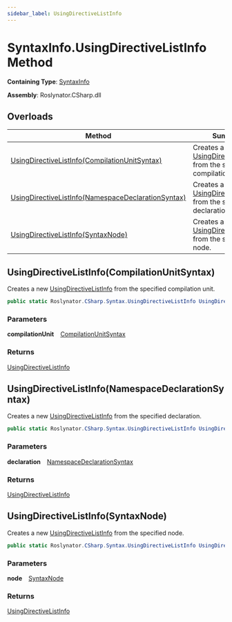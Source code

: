 ```yaml
---
sidebar_label: UsingDirectiveListInfo
---
```


# SyntaxInfo\.UsingDirectiveListInfo Method

**Containing Type**: [SyntaxInfo](../index.md)

**Assembly**: Roslynator\.CSharp\.dll

## Overloads

| Method | Summary |
| ------ | ------- |
| [UsingDirectiveListInfo(CompilationUnitSyntax)](#Roslynator_CSharp_SyntaxInfo_UsingDirectiveListInfo_Microsoft_CodeAnalysis_CSharp_Syntax_CompilationUnitSyntax_) | Creates a new [UsingDirectiveListInfo](../../Syntax/UsingDirectiveListInfo/index.md) from the specified compilation unit\. |
| [UsingDirectiveListInfo(NamespaceDeclarationSyntax)](#Roslynator_CSharp_SyntaxInfo_UsingDirectiveListInfo_Microsoft_CodeAnalysis_CSharp_Syntax_NamespaceDeclarationSyntax_) | Creates a new [UsingDirectiveListInfo](../../Syntax/UsingDirectiveListInfo/index.md) from the specified declaration\. |
| [UsingDirectiveListInfo(SyntaxNode)](#Roslynator_CSharp_SyntaxInfo_UsingDirectiveListInfo_Microsoft_CodeAnalysis_SyntaxNode_) | Creates a new [UsingDirectiveListInfo](../../Syntax/UsingDirectiveListInfo/index.md) from the specified node\. |

## UsingDirectiveListInfo\(CompilationUnitSyntax\) <a id="Roslynator_CSharp_SyntaxInfo_UsingDirectiveListInfo_Microsoft_CodeAnalysis_CSharp_Syntax_CompilationUnitSyntax_"></a>

  
Creates a new [UsingDirectiveListInfo](../../Syntax/UsingDirectiveListInfo/index.md) from the specified compilation unit\.

```csharp
public static Roslynator.CSharp.Syntax.UsingDirectiveListInfo UsingDirectiveListInfo(Microsoft.CodeAnalysis.CSharp.Syntax.CompilationUnitSyntax compilationUnit)
```

### Parameters

**compilationUnit** &ensp; [CompilationUnitSyntax](https://docs.microsoft.com/en-us/dotnet/api/microsoft.codeanalysis.csharp.syntax.compilationunitsyntax)

### Returns

[UsingDirectiveListInfo](../../Syntax/UsingDirectiveListInfo/index.md)

## UsingDirectiveListInfo\(NamespaceDeclarationSyntax\) <a id="Roslynator_CSharp_SyntaxInfo_UsingDirectiveListInfo_Microsoft_CodeAnalysis_CSharp_Syntax_NamespaceDeclarationSyntax_"></a>

  
Creates a new [UsingDirectiveListInfo](../../Syntax/UsingDirectiveListInfo/index.md) from the specified declaration\.

```csharp
public static Roslynator.CSharp.Syntax.UsingDirectiveListInfo UsingDirectiveListInfo(Microsoft.CodeAnalysis.CSharp.Syntax.NamespaceDeclarationSyntax declaration)
```

### Parameters

**declaration** &ensp; [NamespaceDeclarationSyntax](https://docs.microsoft.com/en-us/dotnet/api/microsoft.codeanalysis.csharp.syntax.namespacedeclarationsyntax)

### Returns

[UsingDirectiveListInfo](../../Syntax/UsingDirectiveListInfo/index.md)

## UsingDirectiveListInfo\(SyntaxNode\) <a id="Roslynator_CSharp_SyntaxInfo_UsingDirectiveListInfo_Microsoft_CodeAnalysis_SyntaxNode_"></a>

  
Creates a new [UsingDirectiveListInfo](../../Syntax/UsingDirectiveListInfo/index.md) from the specified node\.

```csharp
public static Roslynator.CSharp.Syntax.UsingDirectiveListInfo UsingDirectiveListInfo(Microsoft.CodeAnalysis.SyntaxNode node)
```

### Parameters

**node** &ensp; [SyntaxNode](https://docs.microsoft.com/en-us/dotnet/api/microsoft.codeanalysis.syntaxnode)

### Returns

[UsingDirectiveListInfo](../../Syntax/UsingDirectiveListInfo/index.md)

